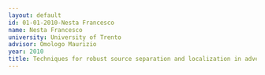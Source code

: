 ```yaml
---
layout: default 
id: 01-01-2010-Nesta Francesco
name: Nesta Francesco
university: University of Trento
advisor: Omologo Maurizio
year: 2010
title: Techniques for robust source separation and localization in adverse environments
---
```

